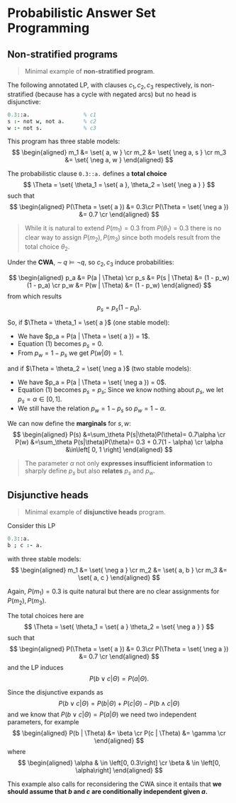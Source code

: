# Probabilistic Answer Set Programming

## Non-stratified programs

> Minimal example of **non-stratified program**.

The following annotated LP, with clauses $c_1, c_2, c_3$ respectively, is non-stratified (because has a cycle with negated arcs) but no head is disjunctive:
```prolog
0.3::a.                 % c1
s :- not w, not a.      % c2
w :- not s.             % c3
```

This program has three stable models:
$$
\begin{aligned}
m_1 &= \set{ a, w } \cr
m_2 &= \set{ \neg a, s } \cr
m_3 &= \set{ \neg a, w }
\end{aligned}
$$

The probabilistic clause `0.3::a.` defines a **total choice**
$$
\Theta = \set{
    \theta_1 = \set{ a }, 
    \theta_2 = \set{ \neg a }
}
$$
such that
$$
\begin{aligned}
P(\Theta = \set{ a }) &= 0.3\cr
P(\Theta = \set{ \neg a }) &= 0.7 \cr
\end{aligned}
$$

> While it is natural to extend $P( m_1 ) = 0.3$ from $P(\theta_1) = 0.3$ there is no clear way to assign $P(m_2), P(m_3)$ since both models result from the total choice $\theta_2$.



Under the **CWA**, $\sim\!\!q \models \neg q$, so $c_2, c_3$ induce probabilities:

$$
\begin{aligned}
p_a &= P(a | \Theta) \cr
p_s &= P(s | \Theta) &= (1 - p_w)(1 - p_a) \cr
p_w &= P(w | \Theta) &= (1 - p_w)
\end{aligned}
$$
from which results
$$
\begin{equation}
p_s = p_s(1 - p_a).
\end{equation}
$$

So, if $\Theta = \theta_1 = \set{ a }$ (one stable model):

- We have $p_a = P(a | \Theta = \set{ a }) = 1$.
- Equation (1) becomes $p_s = 0$.
- From $p_w = 1 - p_s$ we get $P(w | \Theta) = 1$.

and if $\Theta = \theta_2 = \set{ \neg a }$ (two stable models):

- We have $p_a = P(a | \Theta = \set{ \neg a }) = 0$.
- Equation (1) becomes $p_s = p_s$; Since we know nothing about $p_s$, we let $p_s =  \alpha \in \left[0, 1\right]$.
- We still have the relation $p_w = 1 - p_s$ so $p_w = 1 - \alpha$.

We can now define the **marginals** for $s, w$:
$$
\begin{aligned}
P(s) &=\sum_\theta P(s|\theta)P(\theta)= 0.7\alpha            \cr
P(w) &=\sum_\theta P(s|\theta)P(\theta)= 0.3 + 0.7(1 - \alpha) \cr 
\alpha &\in\left[ 0, 1 \right]
\end{aligned}
$$

> The parameter $\alpha$ not only **expresses insufficient information** to sharply define $p_s$ but also **relates** $p_s$ and $p_w$.

## Disjunctive heads

> Minimal example of **disjunctive heads** program.

Consider this LP

```prolog
0.3::a.
b ; c :- a.
```

with three stable models:
$$
\begin{aligned}
m_1 &= \set{ \neg a } \cr
m_2 &= \set{ a, b } \cr
m_3 &= \set{ a, c }
\end{aligned}
$$

Again, $P(m_1) = 0.3$ is quite natural but there are no clear assignments for $P(m_2), P(m_3)$.

The total choices here are
$$
\Theta = \set{
    \theta_1 = \set{ a }
    \theta_2 = \set{ \neg a }
}
$$
such that
$$
\begin{aligned}
P(\Theta = \set{ a }) &= 0.3\cr
P(\Theta = \set{ \neg a }) &= 0.7 \cr
\end{aligned}
$$
and the LP induces
$$
P(b \vee c | \Theta) = P(a | \Theta).
$$

Since the disjunctive expands as
$$
\begin{equation}
P(b \vee c | \Theta) = P(b | \Theta) + P( c | \Theta)  - P(b \wedge c | \Theta)
\end{equation}
$$
and we know that $P(b \vee c | \Theta) = P(a | \Theta)$ we need two independent parameters, for example
$$
\begin{aligned}
P(b | \Theta) &= \beta \cr
P(c | \Theta) &= \gamma \cr
\end{aligned}
$$
where
$$
\begin{aligned}
    \alpha & \in \left[0, 0.3\right] \cr
    \beta & \in \left[0, \alpha\right]
\end{aligned}
$$

This example also calls for reconsidering the CWA since it entails that **we should assume that $b$ and $c$ are conditionally independent given $a$.**